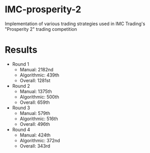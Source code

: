 # IMC-prosperity-2
Implementation of various trading strategies used in IMC Trading's "Prosperity 2" trading competition

# Results
* Round 1
    - Manual: 2182nd
    - Algorithmic: 439th
    - Overall: 1281st
* Round 2
    - Manual: 1375th
    - Algorithmic: 500th
    - Overall: 659th
* Round 3
    - Manual: 579th
    - Algorithmic: 516th
    - Overall: 496th
* Round 4
    - Manual: 424th
    - Algorithmic: 372nd
    - Overall: 343rd
